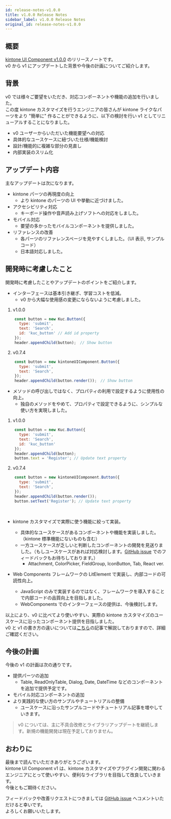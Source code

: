 ```yaml
---
id: release-notes-v1.0.0
title: v1.0.0 Release Notes
sidebar_label: v1.0.0 Release Notes
original_id: release-notes-v1.0.0
---
```


## 概要

[kintone UI Component v1.0.0](https://github.com/kintone-labs/kintone-ui-component/releases/tag/v1.0.0) のリリースノートです。<br/>
v0 から v1 にアップデートした背景や今後の計画についてご紹介します。

## 背景

v0 では様々ご要望をいただき、対応コンポーネントや機能の追加を行いました。<br/>
この度 kintone カスタマイズを行うエンジニアの皆さんが kintone ライクなパーツをより "簡単に" 作ることができるように、以下の検討を行い v1 としてリニューアルすることになりました。

- v0 ユーザーからいただいた機能要望への対応
- 具体的なユースケースに紐づいた仕様/機能検討
- 設計/機能的に複雑な部分の見直し
- 内部実装のスリム化

## アップデート内容

主なアップデートは次になります。

- kintone パーツの再現度の向上
  -  より kintone のパーツの UI や挙動に近づけました。
- アクセシビリティ対応
  - キーボード操作や音声読み上げソフトへの対応をしました。
- モバイル対応
  - 要望の多かったモバイルコンポーネントを提供しました。
- リファレンスの改善
  - 各パーツのリファレンスページを見やすくしました。（UI 表示, サンプルコード）
  - 日本語対応しました。

## 開発時に考慮したこと

開発時に考慮したことやアップデートのポイントをご紹介します。

- インターフェースは基本引き継ぎ、学習コストを低減。
  - ​v0 から大幅な使用感の変更にならないように考慮しました。

1. v1.0.0
```JavaScript
    const button = new Kuc.Button({
      type: 'submit',
      text: 'Search',
      id: 'kuc_button' // Add id property
    });
    header.appendChild(button);　// Show button
```
2. v0.7.4
```JavaScript
    const button = new kintoneUIComponent.Button({
      type: 'submit',
      text: 'Search',
    });
    header.appendChild(button.render());　// Show button
```

- メソッドの呼び出しではなく、プロパティの利用で設定するように使用性の向上。
  - 独自のメソッドをやめて、プロパティで設定できるように、シンプルな使い方を実現しました。

1. v1.0.0
```JavaScript
    const button = new Kuc.Button({
      type: 'submit',
      text: 'Search',
      id: 'kuc_button'
    });
    header.appendChild(button);
    button.text = 'Register'; // Update text property
```
2. v0.7.4
```JavaScript
    const button = new kintoneUIComponent.Button({
      type: 'submit',
      text: 'Search',
    });
    header.appendChild(button.render());
    button.setText('Register'); // Update text property
```
​
- kintone カスタマイズで実際に使う機能に絞って実装。​
  - 具体的なユースケースがあるコンポーネントや機能を実装しました。（kintone 標準機能にないものも含む）
  - 一方ユースケースが乏しいと判断したコンポーネントの開発を見送りました。（もしユースケースがあれば対応検討します。[GitHub issue](https://github.com/kintone-labs/kintone-ui-component/issues/new/choose) でのフィードバックもお待ちしております。）
    - Attachment, ColorPicker, FieldGroup, IconButton, Tab, React ver.

- Web Components フレームワークの LitElement で実装し、内部コードの可読性向上。​
  - JavaScript のみで実装するのではなく、フレームワークを導入することで内部コードの品質向上を目指しました。
  - WebComponents でのインターフェースの提供は、今後検討します。

以上により、v0 に比べてより使いやすい、実際の kintone カスタマイズのユースケースに沿ったコンポーネント提供を目指しました。<br/>
v0 と v1 の書き方の違いについては[こちら](../guides/comparison-v0-v1.md)の記事で解説しておりますので、詳細ご確認ください。

## 今後の計画

今後の v1 の計画は次の通りです。

- 提供パーツの追加
  - Table, ReadOnlyTable, Dialog, Date, DateTime などのコンポーネントを追加で提供予定です。
- モバイル対応コンポーネントの追加
- より実践的な使い方のサンプルやチュートリアルの整備
  - ユースケースに沿ったサンプルコードやチュートリアル記事を増やしていきます。

> v0 については、主に不具合改修とライブラリアップデートを継続します。新規の機能開発は現在予定しておりません。

## おわりに

最後まで読んでいただきありがとうございます。<br/>
kintone UI Component v1 は、kintone カスタマイズやプラグイン開発に関わるエンジニアにとって使いやすい、便利なライブラリを目指して改良していきます。<br/>
今後ともご期待ください。

フィードバックや改善リクエストにつきましては [GitHub issue](https://github.com/kintone-labs/kintone-ui-component/issues/new/choose) へコメントいただけると幸いです。<br/>
よろしくお願いいたします。